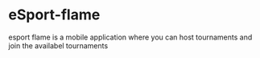 # eSport-flame
esport flame is a mobile application where you can host tournaments and join the availabel tournaments
